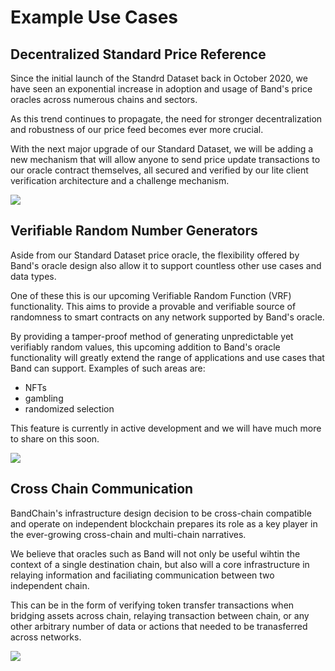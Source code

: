 <!-- order: 11 -->

# Example Use Cases

## Decentralized Standard Price Reference

Since the initial launch of the Standrd Dataset back in October 2020, we have seen an exponential increase in adoption and usage of Band's price oracles across numerous chains and sectors.

As this trend continues to propagate, the need for stronger decentralization and robustness of our price feed becomes ever more crucial.

With the next major upgrade of our Standard Dataset, we will be adding a new mechanism that will allow anyone to send price update transactions to our oracle contract themselves, all secured and verified by our lite client verification architecture and a challenge mechanism.

![](https://i.imgur.com/gDL6llY.png)

## Verifiable Random Number Generators

Aside from our Standard Dataset price oracle, the flexibility offered by Band's oracle design also allow it to support countless other use cases and data types.

One of these this is our upcoming Verifiable Random Function (VRF) functionality. This aims to provide a provable and verifiable source of randomness to smart contracts on any network supported by Band's oracle.

By providing a tamper-proof method of generating unpredictable yet verifiably random values, this upcoming addition to Band's oracle functionality will greatly extend the range of applications and use cases that Band can support. Examples of such areas are:

- NFTs
- gambling
- randomized selection

This feature is currently in active development and we will have much more to share on this soon.

![](https://i.imgur.com/GzCvPyS.png)

## Cross Chain Communication

BandChain's infrastructure design decision to be cross-chain compatible and operate on independent blockchain prepares its role as a key player in the ever-growing cross-chain and multi-chain narratives.

We believe that oracles such as Band will not only be useful wihtin the context of a single destination chain, but also will a core infrastructure in relaying information and faciliating communication between two independent chain.

This can be in the form of verifying token transfer transactions when bridging assets across chain, relaying transaction between chain, or any other arbitrary number of data or actions that needed to be tranasferred across networks.

![](https://i.imgur.com/QitF6gv.png)
